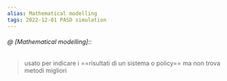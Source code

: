 ```yaml
---
alias: Mathematical modelling
tags: 2022-12-01 PASD simulation 
---
```


###### @ [Mathematical modelling]::
> usato per indicare i ==risultati di un sistema o policy== ma non trova metodi migliori
<!--ID: 1670236970443-->
